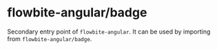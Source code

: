 # flowbite-angular/badge

Secondary entry point of `flowbite-angular`. It can be used by importing from `flowbite-angular/badge`.
